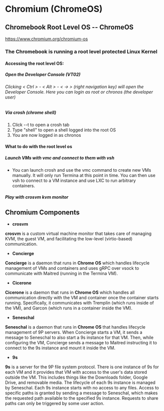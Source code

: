 # Chromium (ChromeOS)

## Chromebook Root Level OS -- ChromeOS

https://www.chromium.org/chromium-os

### The Chromebook is running a root level protected Linux Kernel

#### Accessing the root level OS:

##### Open the Developer Console (VT02)

###### Clicking < Ctrl > - < Alt > - < -> > (right navigation key) will open the Developer Console. Here you can login as root or chronos (the developer user)

##### Via crosh (chrome shell)

1. Click <Ctrl>-<Alt>-t to open a crosh tab 
1. Type "shell" to open a shell logged into the root OS
1. You are now logged in as chronos

#### What to do with the root level os

##### Launch VMs with vmc and connect to them with vsh

* You can launch crosh and use the vmc command to create new VMs manually. It will only run Termina at this point in time. You can then use vsh to connect to a VM instance and use LXC to run arbitrary containers.

##### Play with crosvm kvm monitor


## Chromium Components

* **crosvm**

**crosvm** is a custom virtual machine monitor that takes care of managing KVM, the guest VM, and facilitating the low-level (virtio-based) communication.

* **Concierge**

**Concierge** is a daemon that runs in **Chrome OS** which handles lifecycle management of VMs and containers and uses gRPC over vsock to communicate with Maitred (running in the Termina VM).

* **Cicerone**

**Cicerone** is a daemon that runs in **Chrome OS** which handles all communication directly with the VM and container once the container starts running. Specifically, it communicates with Tremplin (which runs inside of the VM), and Garcon (which runs in a container inside the VM).

* **Seneschal**

**Seneschal** is a daemon that runs in **Chrome OS** that handles lifecycle management of 9P servers. When Concierge starts a VM, it sends a message to Seneschal to also start a 9s instance for that VM. Then, while configuring the VM, Concierge sends a message to Maitred instructing it to connect to the 9s instance and mount it inside the VM.

* **9s**

**9s** is a server for the 9P file system protocol. There is one instance of 9s for each VM and it provides that VM with access to the user's data stored outside the VM. This includes things like the Downloads folder, Google Drive, and removable media. The lifecycle of each 9s instance is managed by Seneschal. Each 9s instance starts with no access to any files. Access to specific paths is granted by sending a message to Seneschal, which makes the requested path available to the specified 9s instance. Requests to share paths can only be triggered by some user action.

